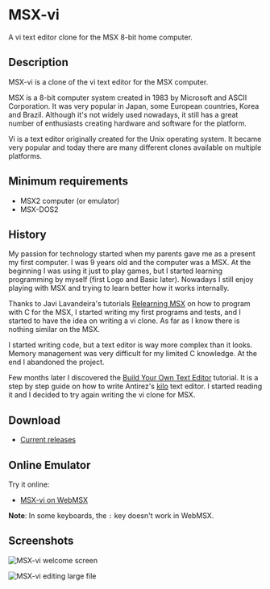 # MSX-vi

A vi text editor clone for the MSX 8-bit home computer.

## Description

MSX-vi is a clone of the vi text editor for the MSX computer.

MSX is a 8-bit computer system created in 1983 by Microsoft and ASCII Corporation. It was very popular in Japan, some European countries, Korea and Brazil. Although it's not widely used nowadays, it still has a great number of enthusiasts creating hardware and software for the platform.

Vi is a text editor originally created for the Unix operating system. It became very popular and today there are many different clones available on multiple platforms.

## Minimum requirements

* MSX2 computer (or emulator)
* MSX-DOS2

## History

My passion for technology started when my parents gave me as a present my first computer. I was 9 years old and the computer was a MSX. At the beginning I was using it just to play games, but I started learning programming by myself (first Logo and Basic later). Nowadays I still enjoy playing with MSX and trying to learn better how it works internally.

Thanks to Javi Lavandeira's tutorials [Relearning MSX](https://www.lavandeira.net/relearning-msx/) on how to program with C for the MSX, I started writing my first programs and tests, and I started to have the idea on writing a vi clone. As far as I know there is nothing similar on the MSX.

I started writing code, but a text editor is way more complex than it looks. Memory management was very difficult for my limited C knowledge. At the end I abandoned the project.

Few months later I discovered the [Build Your Own Text Editor](https://viewsourcecode.org/snaptoken/kilo/index.html) tutorial. It is a step by step guide on how to write Antirez's [kilo](http://antirez.com/news/108) text editor. I started reading it and I decided to try again writing the vi clone for MSX.

## Download

* [Current releases](https://github.com/fr3nd/msx-vi/releases)

## Online Emulator

Try it online:

* [MSX-vi on WebMSX](http://webmsx.org/?PRESETS=DOS2&DISKA_FILES_URL=https://github.com/fr3nd/msx-vi/releases/download/v0.0.5-alpha/vi.zip)

**Note**: In some keyboards, the ```:``` key doesn't work in WebMSX.

## Screenshots

![MSX-vi welcome screen](https://raw.githubusercontent.com/fr3nd/msx-vi/master/img/openmsx0001.png "MSX-vi welcome screen")

![MSX-vi editing large file](https://raw.githubusercontent.com/fr3nd/msx-vi/master/img/openmsx0002.png "MSX-vi editing large file")
